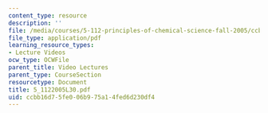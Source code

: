 ```yaml
---
content_type: resource
description: ''
file: /media/courses/5-112-principles-of-chemical-science-fall-2005/ccbb16d75fe006b975a14fed6d230df4_5_1122005L30.pdf
file_type: application/pdf
learning_resource_types:
- Lecture Videos
ocw_type: OCWFile
parent_title: Video Lectures
parent_type: CourseSection
resourcetype: Document
title: 5_1122005L30.pdf
uid: ccbb16d7-5fe0-06b9-75a1-4fed6d230df4
---
```

